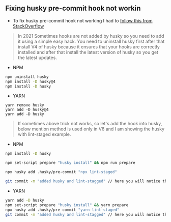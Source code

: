 ## Fixing husky pre-commit hook not workin

- To fix husky pre-commit hook not working I had to [follow this from StackOverflow](https://stackoverflow.com/a/66903558/8754987)

> In 2021
> Sometimes hooks are not added by husky so you need to add it using a simple easy hack.
> You need to uninstall husky first after that install V4 of husky because it ensures that your hooks are correctly installed and after that install the latest version of husky so you get the latest updates.

- NPM

```sh
npm uninstall husky
npm install -D husky@4
npm install -D husky
```

- YARN

```
yarn remove husky
yarn add -D husky@4
yarn add -D husky
```

> If sometimes above trick not works, so let's add the hook into husky, below mention method is used only in V6 and I am showing the husky with lint-staged example.

- NPM

```sh
npm install -D husky

npm set-script prepare "husky install" && npm run prepare

npx husky add .husky/pre-commit "npx lint-staged"

git commit -m "added husky and lint-stagged" // here you will notice the lint-staged checking the files with help of husky
```

- YARN

```sh
yarn add -D husky
npm set-script prepare "husky install" && yarn prepare
npx husky add .husky/pre-commit "yarn lint-staged"
git commit -m "added husky and lint-stagged" // here you will notice the lint-staged checking the files with help of husky
```
